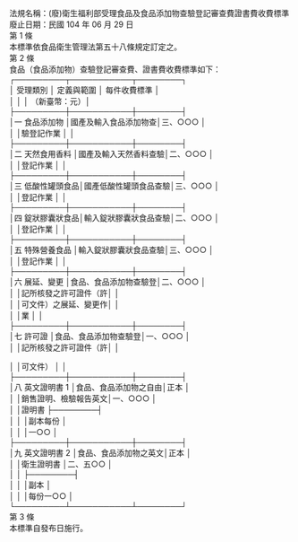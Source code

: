 法規名稱：(廢)衛生福利部受理食品及食品添加物查驗登記審查費證書費收費標準  
廢止日期：民國 104 年 06 月 29 日  
第 1 條  
本標準依食品衛生管理法第五十八條規定訂定之。  
第 2 條  
食品（食品添加物）查驗登記審查費、證書費收費標準如下：  
┌─────────┬───────────┬────────┐  
│ 受理類別 │ 定義與範圍 │ 每件收費標準 │  
│ │ │ （新臺幣：元）│  
├─────────┼───────────┼────────┤  
│一 食品添加物 │國產及輸入食品添加物查│三、○○○ │  
│ │驗登記作業 │ │  
├─────────┼───────────┼────────┤  
│二 天然食用香料 │國產及輸入天然香料查驗│二、○○○ │  
│ │登記作業 │ │  
├─────────┼───────────┼────────┤  
│三 低酸性罐頭食品│國產低酸性罐頭食品查驗│三、○○○ │  
│ │登記作業 │ │  
├─────────┼───────────┼────────┤  
│四 錠狀膠囊狀食品│輸入錠狀膠囊狀食品查驗│二、○○○ │  
│ │登記作業 │ │  
├─────────┼───────────┼────────┤  
│五 特殊營養食品 │輸入錠狀膠囊狀食品查驗│三、○○○ │  
│ │登記作業 │ │  
├─────────┼───────────┼────────┤  
│六 展延、變更 │食品、食品添加物查驗登│二、○○○ │  
│ │記所核發之許可證件（許│ │  
│ │可文件）之展延、變更作│ │  
│ │業 │ │  
├─────────┼───────────┼────────┤  
│七 許可證 │食品、食品添加物查驗登│一、○○○ │  
│ │記所核發之許可證件（許│ │  


│ │可文件） │ │  
├─────────┼───────────┼────────┤  
│八 英文證明書 1 │食品、食品添加物之自由│正本 │  
│ │銷售證明、檢驗報告英文│一、○○○ │  
│ │證明書 ├────────┤  
│ │ │副本每份 │  
│ │ │一○○ │  
├─────────┼───────────┼────────┤  
│九 英文證明書 2 │食品、食品添加物之英文│正本 │  
│ │衛生證明書 │二、五○○ │  
│ │ ├────────┤  
│ │ │副本 │  
│ │ │每份一○○ │  
└─────────┴───────────┴────────┘  
第 3 條  
本標準自發布日施行。  


